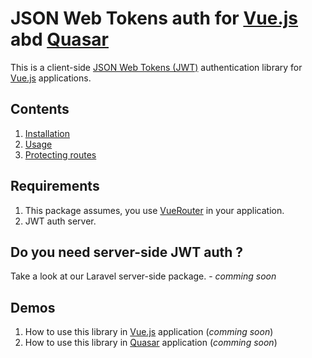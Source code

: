 # JSON Web Tokens auth for [Vue.js](https://vuejs.org/) abd [Quasar](https://quasar.dev/)

This is a client-side [JSON Web Tokens (JWT)](https://jwt.io/) authentication library for [Vue.js](https://vuejs.org/) applications.

## Contents

1. [Installation](docs/installation.md)
2. [Usage](docs/usage.md)
3. [Protecting routes](docs/protect-routes.md)

## Requirements

1. This package assumes, you use [VueRouter](https://router.vuejs.org/) in your application.
2. JWT auth server.

## Do you need server-side JWT auth ?
Take a look at our Laravel server-side package. - *comming soon*

## Demos

1. How to use this library in [Vue.js](https://vuejs.org/) application (*comming soon*)
2. How to use this library in [Quasar](https://quasar.dev/) application (*comming soon*)
